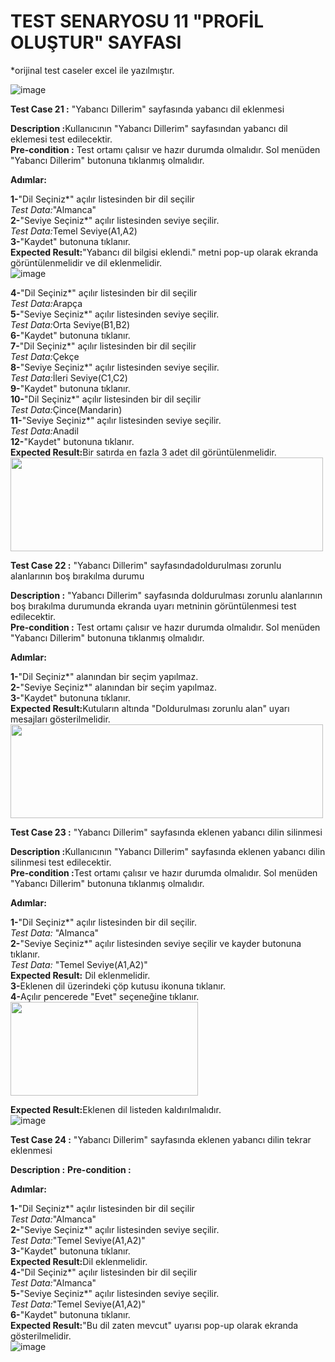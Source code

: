 # TEST SENARYOSU 11 "PROFİL OLUŞTUR" SAYFASI
*orijinal test caseler excel ile yazılmıştır.


![image](https://github.com/suleymankulaksiz/Pair3-Tobeto-Proje/assets/137040573/02db9675-ad9b-4eb5-903b-1dc95fadc9fd)




<b>Test Case 21 :</b> "Yabancı Dillerim" sayfasında yabancı dil eklenmesi

<b>Description :</b>Kullanıcının "Yabancı Dillerim" sayfasından yabancı dil eklemesi test edilecektir. <br>
<b>Pre-condition :</b> Test ortamı çalısır ve hazır durumda olmalıdır. Sol menüden "Yabancı Dillerim" butonuna tıklanmış olmalıdır.

<b>Adımlar:</b>

<b>1-</b>"Dil Seçiniz*" açılır listesinden bir dil seçilir<br>
<i>Test Data:</i>"Almanca"<br>
<b>2-</b>"Seviye Seçiniz*" açılır listesinden seviye seçilir.<br>
<i>Test Data:</i>Temel Seviye(A1,A2)<br>
<b>3-</b>"Kaydet" butonuna tıklanır.<br>
<b>Expected Result:</b>"Yabancı dil bilgisi eklendi." metni pop-up olarak ekranda görüntülenmelidir ve dil eklenmelidir. <br>
![image](https://github.com/suleymankulaksiz/Pair3-Tobeto-Proje/assets/137040573/560c7eb5-6523-4e4b-bbea-40dc57b3d5f9)

<b>4-</b>"Dil Seçiniz*" açılır listesinden bir dil seçilir<br>
<i>Test Data:</i>Arapça<br>
<b>5-</b>"Seviye Seçiniz*" açılır listesinden seviye seçilir.<br>
<i>Test Data:</i>Orta Seviye(B1,B2)<br>
<b>6-</b>"Kaydet" butonuna tıklanır.<br>
<b>7-</b>"Dil Seçiniz*" açılır listesinden bir dil seçilir<br>
<i>Test Data:</i>Çekçe<br>
<b>8-</b>"Seviye Seçiniz*" açılır listesinden seviye seçilir.<br>
<i>Test Data:</i>İleri Seviye(C1,C2)<br>
<b>9-</b>"Kaydet" butonuna tıklanır.<br>
<b>10-</b>"Dil Seçiniz*" açılır listesinden bir dil seçilir<br>
<i>Test Data:</i>Çince(Mandarin)<br>
<b>11-</b>"Seviye Seçiniz*" açılır listesinden seviye seçilir.<br>
<i>Test Data:</i>Anadil<br>
<b>12-</b>"Kaydet" butonuna tıklanır.<br>
<b>Expected Result:</b>Bir satırda en fazla 3 adet dil görüntülenmelidir. <br>
<img src="https://github.com/suleymankulaksiz/Pair3-Tobeto-Proje/assets/137040573/00d25720-0fe4-4c6e-aa84-670c921adb1f" width="500" height="150"><br>




<b>Test Case 22 :</b> "Yabancı Dillerim" sayfasındadoldurulması zorunlu alanlarının boş bırakılma durumu<br>

<b>Description :</b> "Yabancı Dillerim" sayfasında doldurulması zorunlu alanlarının boş bırakılma durumunda ekranda uyarı metninin görüntülenmesi test edilecektir.<br>
<b>Pre-condition :</b> Test ortamı çalısır ve hazır durumda olmalıdır.  Sol menüden "Yabancı Dillerim" butonuna tıklanmış olmalıdır.

<b>Adımlar:</b>

<b>1-</b>"Dil Seçiniz*" alanından bir seçim yapılmaz. <br>
<b>2-</b>"Seviye Seçiniz*" alanından bir seçim yapılmaz.<br>
<b>3-</b>"Kaydet" butonuna tıklanır.<br>
<b>Expected Result:</b>Kutuların altında "Doldurulması zorunlu alan" uyarı mesajları gösterilmelidir. <br>
<img src="https://github.com/suleymankulaksiz/Pair3-Tobeto-Proje/assets/137040573/81f4191e-6d54-49fb-929d-33c79607e333" width="500" height="150"><br>



<b>Test Case 23 :</b> "Yabancı Dillerim" sayfasında eklenen yabancı dilin silinmesi<br>

<b>Description :</b>Kullanıcının "Yabancı Dillerim" sayfasında eklenen yabancı dilin silinmesi test edilecektir. <br>
<b>Pre-condition :</b>Test ortamı çalısır ve hazır durumda olmalıdır. Sol menüden "Yabancı Dillerim" butonuna tıklanmış olmalıdır.

<b>Adımlar:</b>

<b>1-</b>"Dil Seçiniz*" açılır listesinden bir dil seçilir.<br>
<i>Test Data:</i> "Almanca"<br>
<b>2-</b>"Seviye Seçiniz*" açılır listesinden seviye seçilir ve kayder butonuna tıklanır.<br>
<i>Test Data:</i> "Temel Seviye(A1,A2)"<br>
<b>Expected Result:</b> Dil eklenmelidir.<br>
<b>3-</b>Eklenen dil üzerindeki çöp kutusu ikonuna tıklanır.<br>
<b>4-</b>Açılır pencerede "Evet" seçeneğine tıklanır.<br>
<img src="https://github.com/suleymankulaksiz/Pair3-Tobeto-Proje/assets/137040573/51408abf-f399-4ca7-bc13-04d8f30cc9b9" width="300" height="150"><br>

<b>Expected Result:</b>Eklenen dil listeden kaldırılmalıdır.<br>
![image](https://github.com/suleymankulaksiz/Pair3-Tobeto-Proje/assets/137040573/49e9a2d0-6847-4bb8-bdfe-57f0ea990e33)<br>

<b>Test Case 24 :</b> "Yabancı Dillerim" sayfasında eklenen yabancı dilin tekrar eklenmesi<br>


<b>Description :</b>
<b>Pre-condition :</b>

<b>Adımlar:</b>

<b>1-</b>"Dil Seçiniz*" açılır listesinden bir dil seçilir<br>
<i>Test Data:</i>"Almanca"<br>
<b>2-</b>"Seviye Seçiniz*" açılır listesinden seviye seçilir.<br>
<i>Test Data:</i>"Temel Seviye(A1,A2)"<br>
<b>3-</b>"Kaydet" butonuna tıklanır.<br>
<b>Expected Result:</b>Dil eklenmelidir.<br>
<b>4-</b>"Dil Seçiniz*" açılır listesinden bir dil seçilir<br>
<i>Test Data:</i>"Almanca"<br>
<b>5-</b>"Seviye Seçiniz*" açılır listesinden seviye seçilir.<br>
<i>Test Data:</i>"Temel Seviye(A1,A2)"<br>
<b>6-</b>"Kaydet" butonuna tıklanır.<br>
<b>Expected Result:</b>"Bu dil zaten mevcut" uyarısı pop-up olarak ekranda gösterilmelidir.<br>
![image](https://github.com/suleymankulaksiz/Pair3-Tobeto-Proje/assets/137040573/7f35ac95-00ed-4102-830e-66aa02721397)














